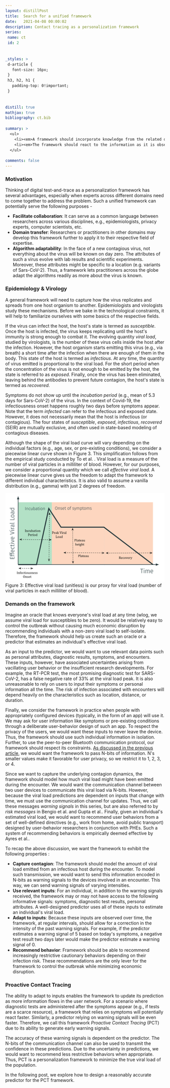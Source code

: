 ```yaml
---
layout: distillPost
title:  Search for a unified framework
date:   2021-04-08 00:00:02
description: Contact tracing as a personalization framework
series:
 name: ct
 id: 2


_styles: >
 d-article {
   font-size: 16px;
 }
 h3, h2, h1 {
   padding-top: 0!important;
 }


distill: true
mathjax: true
bibliography: ct.bib

summary: >
  <ul>
    <li><em>A framework should incorporate knowledge from the related domains of epidemiology, virology, privacy, user-behavior, public policy, and computer science </em></li>
    <li><em>The framework should react to the information as it is observed, thereby enabling early warning signals</em></li>
  </ul>

comments: false
---
```


### Motivation

Thinking of digital test-and-trace as a personalization framework has several advantages, especially when experts across different domains need to come together to address the problem.
Such a unified framework can potentially serve the following purposes -
<ul>
    <li> <strong>Facilitate collaboration</strong>: It can serve as a common language between researchers across various disciplines, e.g., epidemiologists, privacy experts, computer scientists, etc.</li>
    <li><strong>Domain transfer</strong>: Researchers or practitioners in other domains may develop this framework further to apply it to their respective field of expertise.</li>
    <li><strong>Algorithm adaptability</strong>: In the face of a new contagious virus, not everything about the virus will be known on day zero.
    The attributes of such a virus evolve with lab results and scientific experiments.
    Moreover, these attributes might be specific to a location (e.g. variants of Sars-CoV-2<d-cite key="burki2021understanding"></d-cite>).
    Thus, a framework lets practitioners across the globe adapt the algorithms readily as more about the virus is known.</li>
</ul>

### Epidemiology & Virology

A general framework will need to capture how the virus replicates and spreads from one host organism to another.
Epidemiologists and virologists study these mechanisms.
Before we bake in the technological constraints, it will help to familiarize ourselves with some basics of the respective fields.

If the virus can infect the host, the host's state is termed as <em>susceptible</em>.
Once the host is infected, the virus keeps replicating until the host's immunity is strong enough to combat it.
The evolving quantity <em>viral load</em>, studied by virologists, is the number of these virus cells inside the host after the infection.
However, the host organism starts emitting this virus (e.g., via breath) a short time after the infection when there are enough of them in the body.
This state of the host is termed as <em>infectious</em>.
At any time, the quantity of virus emitted is proportional to the viral load.
For the short period when the concentration of the virus is not enough to be emitted by the host, the state is referred to as <em>exposed</em>.
Finally, once the virus has been eliminated, leaving behind the antibodies to prevent future contagion, the host's state is termed as <em>recovered</em>.

Symptoms do not show up until the <em>incubation period</em> (e.g., mean of 5.3 days for Sars-CoV-2<d-cite key="lauer2020incubation"></d-cite>) of the virus.
In the context of Covid-19, the infectiousness onset happens roughly two days before symptoms appear<d-cite key="lauer2020incubation"></d-cite><d-cite key="to2020temporal"></d-cite>.
Note that the term <em>infected</em> can refer to the infectious and exposed state.
However, it does not necessarily mean that the host is infectious (or contagious).
The four states of <em>susceptible</em>, <em>exposed</em>, <em>infectious</em>, <em>recovered</em> (SEIR) are mutually exclusive, and often used in state-based modeling of contagious diseases.

Although the shape of the viral load curve will vary depending on the individual factors (e.g., age, sex, or pre-existing conditions), we consider a piecewise linear curve shown in Figure 3.
This simplification follows from the empirical study conducted by To et al. <d-cite key="to2020temporal"></d-cite>.
Viral load is a measure of the number of viral particles in a milliliter of blood.
However, for our purposes, we consider a proportional quantity which we call <em>effective viral load</em>.
A piecewise linear curve gives us the freedom to adapt the framework to different individual characteristics.
It is also valid to assume a vanilla distribution (e.g., gamma) with just 2 degrees of freedom.

<div class="row mt-3" markdown="0">
  <div class="col-sm mt-3 mt-md-0">
    <img class="img-fluid rounded z-depth-1" src="/images/blog/ct/evl.png">
  </div>
</div>
<div class="caption" markdown="0">
  Figure 3: Effective viral load (unitless) is our proxy for viral load (number of viral particles in each milliliter of blood).
</div>

### Demands on the framework

Imagine an oracle that knows everyone's viral load at any time (wlog, we assume viral load for susceptibles to be zero).
It would be relatively easy to control the outbreak without causing much economic disruption by recommending individuals with a non-zero viral load to self-isolate.
Therefore, the framework should help us create such an oracle or a predictor that estimates an individual's effective viral load.

As an input to the predictor, we would want to use relevant data points such as personal attributes, diagnostic results, symptoms, and encounters.
These inputs, however, have associated uncertainties arising from vacillating user behavior or the insufficient research developments.
For example, the RT-PCR test, the most promising diagnostic test for SARS-CoV-2, has a false negative rate of 33% at the viral load peak<d-cite key="li2020false"></d-cite>.
It is also unreasonable to rely on users to input their symptoms or personal information all the time.
The risk of infection associated with encounters will depend heavily on the characteristics such as location, distance, or duration.

Finally, we consider the framework in practice when people with appropriately configured devices (typically, in the form of an app) will use it.
We may ask for user information like symptoms or pre-existing conditions through a deliberate user-behavior design of such an app.
To respect the privacy of the users, we would want these inputs to never leave the device.
Thus, the framework should use such individual information in isolation.
Further, to use the peer-to-peer Bluetooth communication protocol, our framework should respect its constraints.
<a href="/blog/2021/ct-1/#test-and-trace">As discussed in the previous article</a>, we would want the framework to pass N-bits of information.
N's smaller values make it favorable for user privacy, so we restrict it to 1, 2, 3, or 4.

Since we want to capture the underlying contagion dynamics, the framework should model how much viral load might have been emitted during the encounter.
We would want the communication channel between two user devices to communicate this viral load via N-bits.
However, because the viral load predictions are dependent on inputs that change with time, we must use the communication channel for updates.
Thus, we call these messages <em>warning signals</em> in this series, but are also referred to by <em>risk messages</em> in Bengio et al.<d-cite key="bengio2020predicting"></d-cite> and Gupta et al.<d-cite key="gupta2020covi"></d-cite>.
Finally, given an individual's estimated viral load, we would want to recommend user behaviors from a set of well-defined directives (e.g., work from home, avoid public transport) designed by user-behavior researchers in conjunction with PHEs.
Such a system of recommending behaviors is empirically deemed effective by Ayres et al.<d-cite key="ayres2020make"></d-cite>.

To recap the above discussion, we want the framework to exhibit the following properties :
<ul>
	<li><strong>Capture contagion</strong>: The framework should model the amount of viral load emitted from an infectious host during the encounter.
To model such transmission, we would want to send this information encoded in N-bits as warning signals to the devices involved in an encounter.
This way, we can send warning signals of varying intensities.
</li>
	<li><strong>Use relevant inputs</strong>: For an individual, in addition to the warning signals received, the framework may or may not have access to the following informative signals: symptoms, diagnostic test results, personal attributes.
A well-designed predictor uses all of these inputs to estimate an individual's viral load. </li>
	<li><strong>Adapt to inputs</strong>: Because these inputs are observed over time, the framework, at regular intervals, should allow for a correction in the intensity of the past warning signals.
    For example, if the predictor estimates a warning signal of 5 based on today's symptoms, a negative test result two days later would make the predictor estimate a warning signal of 0. </li>
	<li><strong>Recommend behavior</strong>: Framework should be able to recommend increasingly restrictive cautionary behaviors depending on their infection risk.
These recommendations are the only lever for the framework to control the outbreak while minimizing economic disruption.</li>
</ul>

### Proactive Contact Tracing

The ability to adapt to inputs enables the framework to update its prediction as more information flows in the user network.
For a scenario where diagnostic tests are administered after the symptoms appear (e.g., if tests are a scarce resource), a framework that relies on symptoms will potentially react faster.
Similarly, a predictor relying on warning signals will be even faster.
Therefore, we call this framework <em>Proactive Contact Tracing</em> (PCT) due to its ability to generate early warning signals.

The accuracy of these warning signals is dependent on the predictor.
The N-bits of the communication channel can also be used to transmit the confidence in these predictions.
Due to the uncertainty in predictions, we would want to recommend less restrictive behaviors when appropriate.
Thus, PCT is a personalization framework to minimize the true viral load of the population.

In the following post, we explore how to design a reasonably accurate predictor for the PCT framework.
